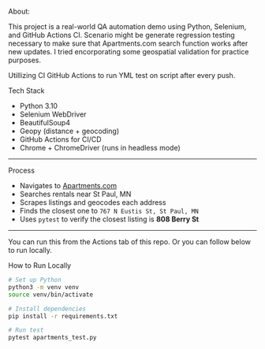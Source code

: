 About:

This project is a real-world QA automation demo using Python, Selenium, and GitHub Actions CI. Scenario might be generate regression testing necessary to make sure that Apartments.com search function works after new updates. I tried encorporating some geospatial validation for practice purposes.

Utillizing CI GitHub Actions to run YML test on script after every push.

Tech Stack

- Python 3.10
- Selenium WebDriver
- BeautifulSoup4
- Geopy (distance + geocoding)
- GitHub Actions for CI/CD
- Chrome + ChromeDriver (runs in headless mode)

---

Process

- Navigates to [Apartments.com](https://www.apartments.com)
- Searches rentals near St Paul, MN
- Scrapes listings and geocodes each address
- Finds the closest one to `767 N Eustis St, St Paul, MN`
- Uses `pytest` to verify the closest listing is **808 Berry St**

---

You can run this from the Actions tab of this repo. Or you can follow below to run locally.

How to Run Locally

```bash
# Set up Python
python3 -m venv venv
source venv/bin/activate

# Install dependencies
pip install -r requirements.txt

# Run test
pytest apartments_test.py
```
